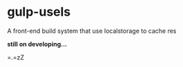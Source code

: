 # gulp-usels

A front-end build system that use localstorage to cache res

**still on developing...**

=.=zZ
